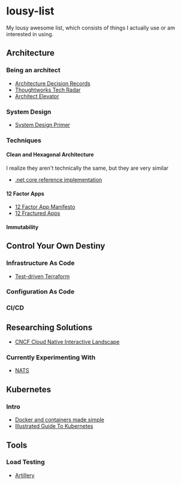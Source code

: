 # lousy-list
My lousy awesome list, which consists of things I actually use or am interested in using.

## Architecture

### Being an architect

* [Architecture Decision Records](https://adr.github.io)
* [Thoughtworks Tech Radar](https://www.thoughtworks.com/radar)
* [Architect Elevator](https://martinfowler.com/articles/architect-elevator.html)

### System Design

* [System Design Primer](https://github.com/donnemartin/system-design-primer)

### Techniques

#### Clean and Hexagonal Architecture

I realize they aren't technically the same, but they are very similar

* [.net core reference implementation](https://github.com/ivanpaulovich/clean-architecture-manga)

#### 12 Factor Apps

* [12 Factor App Manifesto](https://12factor.net)
* [12 Fractured Apps](https://medium.com/@kelseyhightower/12-fractured-apps-1080c73d481c)

#### Immutability

## Control Your Own Destiny

### Infrastructure As Code

* [Test-driven Terraform](https://www.contino.io/insights/top-3-terraform-testing-strategies-for-ultra-reliable-infrastructure-as-code)

### Configuration As Code

### CI/CD

## Researching Solutions

* [CNCF Cloud Native Interactive Landscape](https://landscape.cncf.io)

### Currently Experimenting With

* [NATS](https://github.com/zpratt/nats-experiments)

## Kubernetes

### Intro

* [Docker and containers made simple](https://etherealmind.com/basics-docker-containers-hypervisors-coreos/)
* [Illustrated Guide To Kubernetes](https://www.youtube.com/watch?v=4ht22ReBjno)

## Tools

### Load Testing

* [Artillery](https://artillery.io/)
